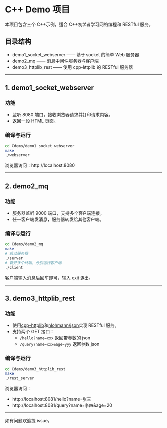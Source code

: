 # C++ Demo 项目

本项目包含三个 C++示例，适合 C++初学者学习网络编程和 RESTful 服务。

## 目录结构

- demo1_socket_webserver —— 基于 socket 的简单 Web 服务器
- demo2_mq —— 消息中间件服务器与客户端
- demo3_httplib_rest —— 使用 cpp-httplib 的 RESTful 服务器

---

## 1. demo1_socket_webserver

### 功能

- 监听 8080 端口，接收浏览器请求并打印请求内容。
- 返回一段 HTML 页面。

### 编译与运行

```sh
cd Cdemo/demo1_socket_webserver
make
./webserver
```

浏览器访问：http://localhost:8080

---

## 2. demo2_mq

### 功能

- 服务器监听 9000 端口，支持多个客户端连接。
- 任一客户端发消息，服务器转发给其他客户端。

### 编译与运行

```sh
cd Cdemo/demo2_mq
make
# 启动服务器
./server
# 新开多个终端，分别运行客户端
./client
```

客户端输入消息后回车即可，输入 exit 退出。

---

## 3. demo3_httplib_rest

### 功能

- 使用[cpp-httplib](https://github.com/yhirose/cpp-httplib)和[nlohmann/json](https://github.com/nlohmann/json)实现 RESTful 服务。
- 支持两个 GET 接口：
  - `/hello?name=xxx` 返回带参数的 json
  - `/query?name=xxx&age=yyy` 返回参数 json

### 编译与运行

```sh
cd Cdemo/demo3_httplib_rest
make
./rest_server
```

浏览器访问：

- http://localhost:8081/hello?name=张三
- http://localhost:8081/query?name=李四&age=20

---

如有问题欢迎提 issue。
